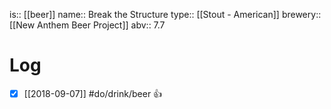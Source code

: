 is:: [[beer]]
name:: Break the Structure
type:: [[Stout - American]]
brewery:: [[New Anthem Beer Project]]
abv:: 7.7

# Log
- [x] [[2018-09-07]] #do/drink/beer 👍

